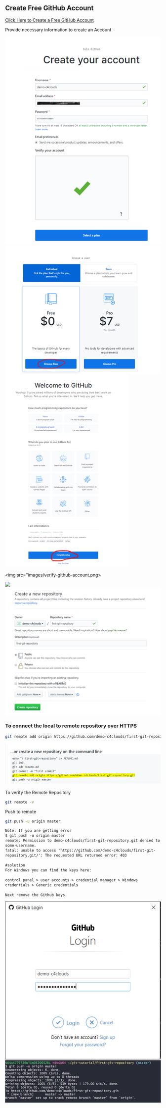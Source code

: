 ## Create Free GitHub Account

[Click Here to Create a Free GitHub Account](https://github.com/join)

Provide necessary information to create an Account

<img src="images/create-github-account.png">

<img src="images/github-choose-free-plan.PNG">

<img src="images/github-complete-setup.PNG">

<img src="images/verify-github-account.png>

<img src="images/create-a-repository.PNG">

<img src="images/create-a-new-repository.PNG">

### To connect the local to remote repository over  HTTPS 

```bash
git remote add origin https://github.com/demo-c4clouds/first-git-repository.git
```

<img src="images/conntct-local-to-remote-https.PNG">

To verify the Remote Repository
```bash
git remote -v
```
Push to remote
```bash
git push -u origin master
```
```code
Note: If you are getting error
$ git push -u origin master
remote: Permission to demo-c4clouds/first-git-repository.git denied to some-username.
fatal: unable to access 'https://github.com/demo-c4clouds/first-git-repository.git/': The requested URL returned error: 403

#solution
For Windows you can find the keys here:

control panel > user accounts > credential manager > Windows credentials > Generic credentials

Next remove the Github keys.
```

<img src="images/github-login.PNG">

<img src="images/git-push-origin-master-status.PNG">


